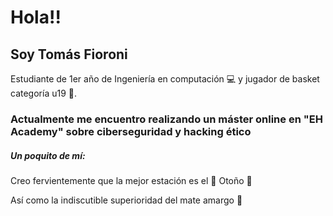 # Hola!!
## Soy Tomás Fioroni
Estudiante de 1er año de Ingeniería en computación :computer: y jugador de basket categoría u19 :basketball:.

### Actualmente me encuentro realizando un máster online en __"EH Academy"__ sobre ciberseguridad y hacking ético

##### Un poquito de mí:
Creo fervientemente que la mejor estación es el :fallen_leaf: Otoño :fallen_leaf:

Así como la indiscutible superioridad del mate amargo :mate:
